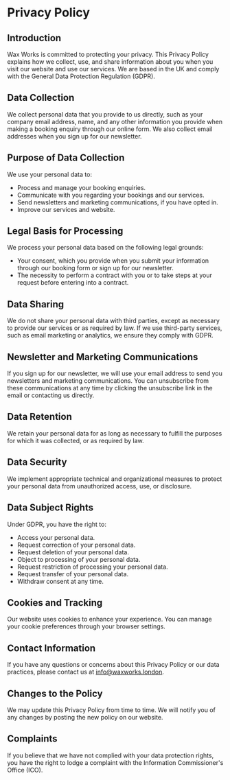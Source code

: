 # Privacy Policy

## Introduction
Wax Works is committed to protecting your privacy. This Privacy Policy explains how we collect, use, and share information about you when you visit our website and use our services. We are based in the UK and comply with the General Data Protection Regulation (GDPR).

## Data Collection
We collect personal data that you provide to us directly, such as your company email address, name, and any other information you provide when making a booking enquiry through our online form. We also collect email addresses when you sign up for our newsletter.

## Purpose of Data Collection
We use your personal data to:
- Process and manage your booking enquiries.
- Communicate with you regarding your bookings and our services.
- Send newsletters and marketing communications, if you have opted in.
- Improve our services and website.

## Legal Basis for Processing
We process your personal data based on the following legal grounds:
- Your consent, which you provide when you submit your information through our booking form or sign up for our newsletter.
- The necessity to perform a contract with you or to take steps at your request before entering into a contract.

## Data Sharing
We do not share your personal data with third parties, except as necessary to provide our services or as required by law. If we use third-party services, such as email marketing or analytics, we ensure they comply with GDPR.

## Newsletter and Marketing Communications
If you sign up for our newsletter, we will use your email address to send you newsletters and marketing communications. You can unsubscribe from these communications at any time by clicking the unsubscribe link in the email or contacting us directly.

## Data Retention
We retain your personal data for as long as necessary to fulfill the purposes for which it was collected, or as required by law.

## Data Security
We implement appropriate technical and organizational measures to protect your personal data from unauthorized access, use, or disclosure.

## Data Subject Rights
Under GDPR, you have the right to:
- Access your personal data.
- Request correction of your personal data.
- Request deletion of your personal data.
- Object to processing of your personal data.
- Request restriction of processing your personal data.
- Request transfer of your personal data.
- Withdraw consent at any time.

## Cookies and Tracking
Our website uses cookies to enhance your experience. You can manage your cookie preferences through your browser settings.

## Contact Information
If you have any questions or concerns about this Privacy Policy or our data practices, please contact us at info@waxworks.london.

## Changes to the Policy
We may update this Privacy Policy from time to time. We will notify you of any changes by posting the new policy on our website.

## Complaints
If you believe that we have not complied with your data protection rights, you have the right to lodge a complaint with the Information Commissioner's Office (ICO). 
